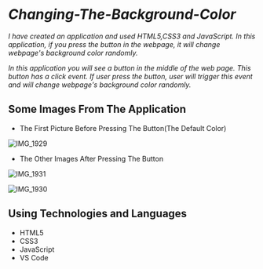 # *Changing-The-Background-Color*
*I have created an application and used HTML5,CSS3 and JavaScript. In this application, if you press the button in the webpage, it will change webpage's background color randomly.*


*In this application you will see a button in the middle of the web page. This button has a click event. If user press the button, user will trigger this event and will change webpage's background color randomly.*

## Some Images From The Application

- The First Picture Before Pressing The Button(The Default Color)

![IMG_1929](https://user-images.githubusercontent.com/43166866/137581342-70974732-be0b-40c9-96ee-6a9efafd748a.JPG)

- The Other Images After Pressing The Button

![IMG_1931](https://user-images.githubusercontent.com/43166866/137581482-81ecfe6f-1cf0-4df2-a552-00f5c7e2bea2.JPG)

![IMG_1930](https://user-images.githubusercontent.com/43166866/137581495-ebc1a4a9-3298-44d9-903a-084af4adfdcc.JPG)

## Using Technologies and Languages
- HTML5
- CSS3
- JavaScript
- VS Code
